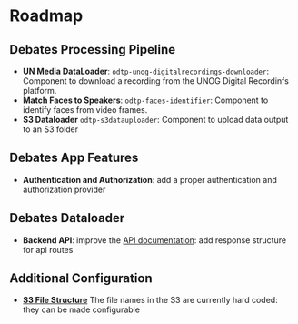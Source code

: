 # Roadmap

## Debates Processing Pipeline

- **UN Media DataLoader**: `odtp-unog-digitalrecordings-downloader`: Component to download a recording from the UNOG Digital Recordinfs platform.
- **Match Faces to Speakers**: `odtp-faces-identifier`: Component to identify faces from video frames.
- **S3 Dataloader** `odtp-s3datauploader`: Component to upload data output to an S3 folder

## Debates App Features

- **Authentication and Authorization**: add a proper authentication and authorization provider

## Debates Dataloader

- **Backend API**: improve the [API documentation](../architecture/api.md): add response structure for api routes

## Additional Configuration

- [**S3 File Structure**](../architecture/processing.md) The file names in the S3 are currently hard coded: they can be made configurable
